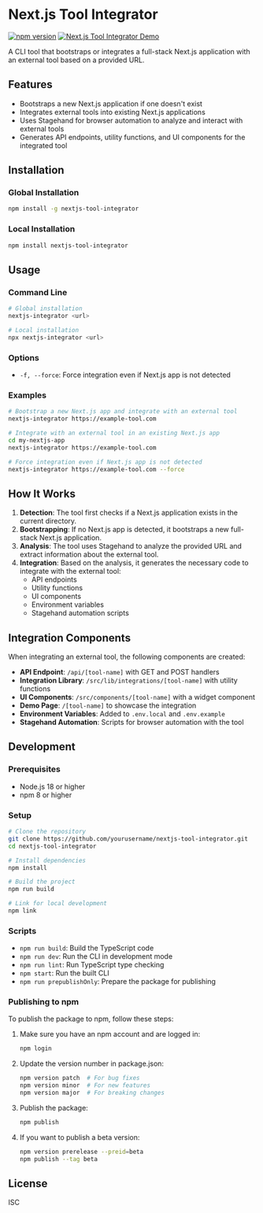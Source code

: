 # Next.js Tool Integrator

[![npm version](https://badge.fury.io/js/nextjs-tool-integrator.svg)](https://badge.fury.io/js/nextjs-tool-integrator)
[![Next.js Tool Integrator Demo](public/Integrator-Demo.gif)](public/Integrator-Demo.gif)

A CLI tool that bootstraps or integrates a full-stack Next.js application with an external tool based on a provided URL.

## Features

- Bootstraps a new Next.js application if one doesn't exist
- Integrates external tools into existing Next.js applications
- Uses Stagehand for browser automation to analyze and interact with external tools
- Generates API endpoints, utility functions, and UI components for the integrated tool

## Installation

### Global Installation

```bash
npm install -g nextjs-tool-integrator
```

### Local Installation

```bash
npm install nextjs-tool-integrator
```

## Usage

### Command Line

```bash
# Global installation
nextjs-integrator <url>

# Local installation
npx nextjs-integrator <url>
```

### Options

- `-f, --force`: Force integration even if Next.js app is not detected

### Examples

```bash
# Bootstrap a new Next.js app and integrate with an external tool
nextjs-integrator https://example-tool.com

# Integrate with an external tool in an existing Next.js app
cd my-nextjs-app
nextjs-integrator https://example-tool.com

# Force integration even if Next.js app is not detected
nextjs-integrator https://example-tool.com --force
```

## How It Works

1. **Detection**: The tool first checks if a Next.js application exists in the current directory.
2. **Bootstrapping**: If no Next.js app is detected, it bootstraps a new full-stack Next.js application.
3. **Analysis**: The tool uses Stagehand to analyze the provided URL and extract information about the external tool.
4. **Integration**: Based on the analysis, it generates the necessary code to integrate with the external tool:
   - API endpoints
   - Utility functions
   - UI components
   - Environment variables
   - Stagehand automation scripts

## Integration Components

When integrating an external tool, the following components are created:

- **API Endpoint**: `/api/[tool-name]` with GET and POST handlers
- **Integration Library**: `/src/lib/integrations/[tool-name]` with utility functions
- **UI Components**: `/src/components/[tool-name]` with a widget component
- **Demo Page**: `/[tool-name]` to showcase the integration
- **Environment Variables**: Added to `.env.local` and `.env.example`
- **Stagehand Automation**: Scripts for browser automation with the tool

## Development

### Prerequisites

- Node.js 18 or higher
- npm 8 or higher

### Setup

```bash
# Clone the repository
git clone https://github.com/yourusername/nextjs-tool-integrator.git
cd nextjs-tool-integrator

# Install dependencies
npm install

# Build the project
npm run build

# Link for local development
npm link
```

### Scripts

- `npm run build`: Build the TypeScript code
- `npm run dev`: Run the CLI in development mode
- `npm run lint`: Run TypeScript type checking
- `npm start`: Run the built CLI
- `npm run prepublishOnly`: Prepare the package for publishing

### Publishing to npm

To publish the package to npm, follow these steps:

1. Make sure you have an npm account and are logged in:
   ```bash
   npm login
   ```

2. Update the version number in package.json:
   ```bash
   npm version patch  # For bug fixes
   npm version minor  # For new features
   npm version major  # For breaking changes
   ```

3. Publish the package:
   ```bash
   npm publish
   ```

4. If you want to publish a beta version:
   ```bash
   npm version prerelease --preid=beta
   npm publish --tag beta
   ```

## License

ISC
